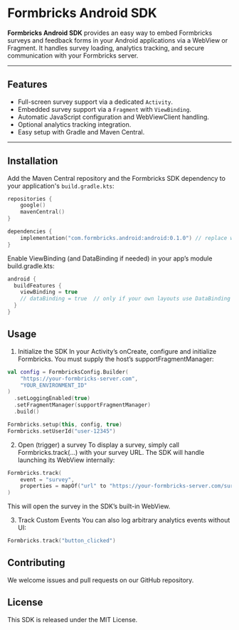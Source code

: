 # Formbricks Android SDK

**Formbricks Android SDK** provides an easy way to embed Formbricks surveys and feedback forms in your Android applications via a WebView or Fragment. It handles survey loading, analytics tracking, and secure communication with your Formbricks server.

---

## Features

- Full-screen survey support via a dedicated `Activity`.
- Embedded survey support via a `Fragment` with `ViewBinding`.
- Automatic JavaScript configuration and WebViewClient handling.
- Optional analytics tracking integration.
- Easy setup with Gradle and Maven Central.

---

## Installation

Add the Maven Central repository and the Formbricks SDK dependency to your application's `build.gradle.kts`:

```kotlin
repositories {
    google()
    mavenCentral()
}

dependencies {
    implementation("com.formbricks.android:android:0.1.0") // replace with latest version
}
```

Enable ViewBinding (and DataBinding if needed) in your app’s module build.gradle.kts:

```kotlin
android {
  buildFeatures {
    viewBinding = true
    // dataBinding = true  // only if your own layouts use DataBinding
  }
}
```

## Usage

1. Initialize the SDK
   In your Activity’s onCreate, configure and initialize Formbricks. You must supply the host’s supportFragmentManager:

```kotlin
val config = FormbricksConfig.Builder(
    "https://your-formbricks-server.com",
    "YOUR_ENVIRONMENT_ID"
)
  .setLoggingEnabled(true)
  .setFragmentManager(supportFragmentManager)
  .build()

Formbricks.setup(this, config, true)
Formbricks.setUserId("user-12345")
```

2. Open (trigger) a survey
   To display a survey, simply call Formbricks.track(...) with your survey URL. The SDK will handle launching its WebView internally:

```kotlin
Formbricks.track(
    event = "survey",
    properties = mapOf("url" to "https://your-formbricks-server.com/survey/abc123")
)
```

This will open the survey in the SDK’s built-in WebView.

3. Track Custom Events
   You can also log arbitrary analytics events without UI:

```kotlin
Formbricks.track("button_clicked")
```

## Contributing

We welcome issues and pull requests on our GitHub repository.

## License

This SDK is released under the MIT License.
